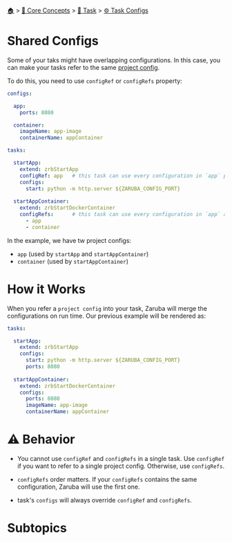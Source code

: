 <!--startTocHeader-->
[🏠](../../../README.md) > [🧠 Core Concepts](../../README.md) > [🔨 Task](../README.md) > [⚙️ Task Configs](README.md)
# Shared Configs
<!--endTocHeader-->

Some of your taks might have overlapping configurations. In this case, you can make your tasks refer to the same [project config](../../project/project-configs.md).

To do this, you need to use `configRef` or `configRefs` property:

```yaml
configs:

  app:
    ports: 8080

  container:
    imageName: app-image
    containerName: appContainer

tasks:

  startApp:
    extend: zrbStartApp
    configRef: app   # this task can use every configuration in `app` project config.
    configs:
      start: python -m http.server ${ZARUBA_CONFIG_PORT}
  
  startAppContainer:
    extend: zrbStartDockerContainer
    configRefs:      # this task can use every configuration in `app` and `container` project config.
      - app
      - container
```

In the example, we have tw project configs:

* `app` (used by `startApp` and `startAppContainer`)
* `container` (used by `startAppContainer`)

# How it Works

When you refer a `project config` into your task, Zaruba will merge the configurations on run time. Our previous example will be rendered as:

```yaml
tasks:

  startApp:
    extend: zrbStartApp
    configs:
      start: python -m http.server ${ZARUBA_CONFIG_PORT}
      ports: 8080
  
  startAppContainer:
    extend: zrbStartDockerContainer
    configs:
      ports: 8080
      imageName: app-image
      containerName: appContainer
```

# ⚠️ Behavior

* You cannot use `configRef` and `configRefs` in a single task. Use `configRef` if you want to refer to a single project config. Otherwise, use `configRefs`.

* `configRefs` order matters. If your `configRefs` contains the same configuration, Zaruba will use the first one.

* task's `configs` will always override `configRef` and `configRefs`.


# Subtopics
<!--startTocSubtopic-->
<!--endTocSubtopic-->